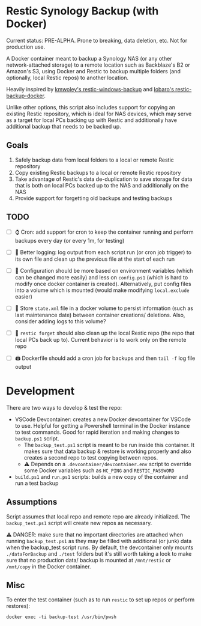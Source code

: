 # Restic Synology Backup (with Docker)

Current status: PRE-ALPHA. Prone to breaking, data deletion, etc. Not for production use.

A Docker container meant to backup a Synology NAS (or any other network-attached storage)
to a remote location such as Backblaze's B2 or Amazon's S3, using Docker
and Restic to backup multiple folders (and optionally, local Restic repos)
to another location.

Heavily inspired by [kmwoley's restic-windows-backup](https://github.com/kmwoley/restic-windows-backup)
and [lobaro's restic-backup-docker](https://github.com/lobaro/restic-backup-docker).

Unlike other options, this script also includes support for copying an existing Restic repository,
which is ideal for NAS devices, which may serve as a target for local PCs backing up with Restic
and additionally have additional backup that needs to be backed up.

## Goals
1. Safely backup data from local folders to a local or remote Restic repository
2. Copy existing Restic backups to a local or remote Restic repository
3. Take advantage of Restic's data de-duplication to save storage for data
that is both on local PCs backed up to the NAS and additionally on the NAS
4. Provide support for forgetting old backups and testing backups

## TODO
- [ ] ⌚ Cron: add support for cron to keep the container running and perform backups every day (or every 1m, for testing)
- [ ] 📰 Better logging: log output from each script run (or cron job trigger) to its own file
and clean up the previous file at the start of each run
- [ ] 🚧 Configuration should be more based on environment variables (which can be changed more easily)
and less on `config.ps1` (which is hard to modify once docker container is created).
Alternatively, put config files into a volume which is mounted (would make modifying `local.exclude` easier)
- [ ] 💾 Store `state.xml` file in a docker volume to persist information (such as last maintenance date)
between container creations/ deletions. Also, consider adding logs to this volume?
- [ ] 🧹 `restic forget` should also clean up the local Restic repo (the repo that local PCs back up to).
Current behavior is to work only on the remote repo
- [ ] 🖨 Dockerfile should add a cron job for backups and then `tail -f` log file output


# Development

There are two ways to develop & test the repo:
- VSCode Devcontainer: creates a new Docker devcontainer for VSCode to use.
Helpful for getting a Powershell terminal in the Docker instance to test commands.
Good for rapid iteration and making changes to `backup.ps1` script.
  - The `backup_test.ps1` script is meant to be run inside this container.
  It makes sure that data backup & restore is working properly and also creates a second repo
  to test copying between repos. 
  - ⚠ Depends on a `.devcontainer/devcontainer.env` script to override some Docker variables
  such as `HC_PING` and `RESTIC_PASSWORD`
- `build.ps1` and `run.ps1` scripts: builds a new copy of the container and run a test backup

## Assumptions
Script assumes that local repo and remote repo are already initialized.
The `backup_test.ps1` script will create new repos as necessary.

⚠ DANGER: make sure that no important directories are attached when running `backup_test.ps1`
as they may be filled with additional (or junk) data when the backup_test script runs.
By default, the devcontainer only mounts `./dataForBackup` and `./test` folders but it's still worth
taking a look to make sure that no production data/ backup is mounted at `/mnt/restic` or `/mnt/copy`
in the Docker container.

## Misc
To enter the test container (such as to run `restic` to set up repos or perform restores):

```
docker exec -ti backup-test /usr/bin/pwsh
```
